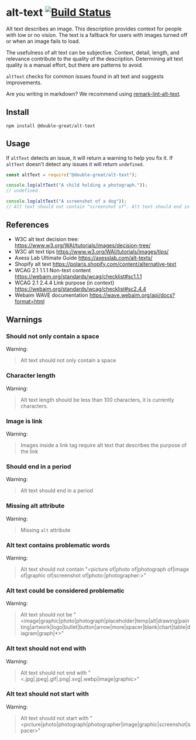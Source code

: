 # alt-text [![Build Status](https://travis-ci.com/double-great/alt-text.svg?branch=master)](https://travis-ci.com/double-great/alt-text)

Alt text describes an image. This description provides context for people with low or no vision. The text is a fallback for users with images turned off or when an image fails to load.

The usefulness of alt text can be subjective. Context, detail, length, and relevance contribute to the quality of the description. Determining alt text quality is a manual effort, but there are patterns to avoid.

`altText` checks for common issues found in alt text and suggests improvements.

Are you writing in markdown? We recommend using [remark-lint-alt-text](https://github.com/double-great/remark-lint-alt-text).

## Install

```
npm install @double-great/alt-text
```

## Usage

If `altText` detects an issue, it will return a warning to help you fix it. If `altText` doesn't detect any issues it will return `undefined`.

```js
const altText = require("@double-great/alt-text");

console.log(altText("A child holding a photograph."));
// undefined

console.log(altText("A screenshot of a dog"));
// Alt text should not contain "screenshot of". Alt text should end in a period.
```

## References

- W3C alt text decision tree: https://www.w3.org/WAI/tutorials/images/decision-tree/
- W3C alt text tips https://www.w3.org/WAI/tutorials/images/tips/
- Axess Lab Ultimate Guide https://axesslab.com/alt-texts/
- Shopify alt text https://polaris.shopify.com/content/alternative-text
- WCAG 2.1 1.1.1 Non-text content https://webaim.org/standards/wcag/checklist#sc1.1.1
- WCAG 2.1 2.4.4 Link purpose (in context) https://webaim.org/standards/wcag/checklist#sc2.4.4
- Webaim WAVE documentation https://wave.webaim.org/api/docs?format=html

## Warnings

<!-- this section is generated on commit !-->

### Should not only contain a space

Warning:

> Alt text should not only contain a space

### Character length

Warning:

> Alt text length should be less than 100 characters, it is currently characters.

### Image is link

Warning:

> Images inside a link tag require alt text that describes the purpose of the link

### Should end in a period

Warning:

> Alt text should end in a period

### Missing alt attribute

Warning:

> Missing `alt` attribute

### Alt text contains problematic words

Warning:

> Alt text should not contain "<picture of|photo of|photograph of|image of|graphic of|screenshot of|photo:|photographer:>"

### Alt text could be considered problematic

Warning:

> Alt text should not be "<image|graphic|photo|photograph|placeholder|temp|alt|drawing|painting|artwork|logo|bullet|button|arrow|more|spacer|blank|chart|table|diagram|graph|\*>"

### Alt text should not end with

Warning:

> Alt text should not end with "<.jpg|.jpeg|.gif|.png|.svg|.webp|image|graphic>"

### Alt text should not start with

Warning:

> Alt text should not start with "<picture|photo|photograph|photographer|image|graphic|screenshot|spacer>"
